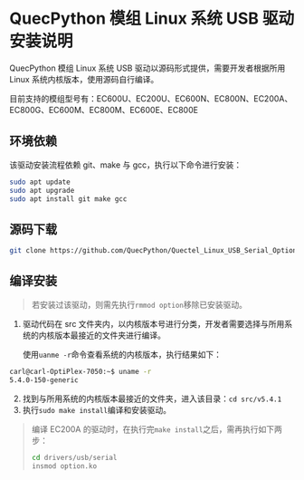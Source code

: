 # QuecPython 模组 Linux 系统 USB 驱动安装说明



QuecPython 模组 Linux 系统 USB 驱动以源码形式提供，需要开发者根据所用 Linux 系统内核版本，使用源码自行编译。

目前支持的模组型号有：EC600U、EC200U、EC600N、EC800N、EC200A、EC800G、EC600M、EC800M、EC600E、EC800E

## 环境依赖

该驱动安装流程依赖 git、make 与 gcc，执行以下命令进行安装：

```bash
sudo apt update
sudo apt upgrade
sudo apt install git make gcc
```

## 源码下载

```bash
git clone https://github.com/QuecPython/Quectel_Linux_USB_Serial_Option_Driver.git
```

## 编译安装

> 若安装过该驱动，则需先执行`rmmod option`移除已安装驱动。

1. 驱动代码在 src 文件夹内，以内核版本号进行分类，开发者需要选择与所用系统的内核版本最接近的文件夹进行编译。

    使用`uanme -r`命令查看系统的内核版本，执行结果如下：

```bash
carl@carl-OptiPlex-7050:~$ uname -r
5.4.0-150-generic
```

2. 找到与所用系统的内核版本最接近的文件夹，进入该目录：`cd src/v5.4.1`
3. 执行`sudo make install`编译和安装驱动。

>编译 EC200A 的驱动时，在执行完`make install`之后，需再执行如下两步：
>
>```bash
>cd drivers/usb/serial
>insmod option.ko
>```
